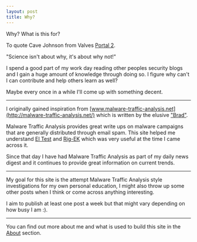 ```yaml
---
layout: post
title: Why?
---
```


Why? What is this for?

To quote Cave Johnson from Valves [Portal 2](http://store.steampowered.com/app/620/).

"Science isn't about why, it's about why not!"

I spend a good part of my work day reading other peoples security blogs and I gain a huge amount of knowledge through doing so. I figure why can't I can contribute and help others learn as well?

Maybe every once in a while I'll come up with something decent.

-----

I originally gained inspiration from [www.malware-traffic-analysis.net](http://malware-traffic-analysis.net/) which is written by the elusive ["Brad"](https://twitter.com/malware_traffic).

Malware Traffic Analysis provides great write ups on malware campaigns that are generally distributed through email spam. This site helped me understand [EI Test](https://blog.malwarebytes.com/threat-analysis/2014/10/exposing-the-flash-eitest-malware-campaign/) and [Rig-EK](https://blog.malwarebytes.com/cybercrime/exploits/2016/09/rig-exploit-kit-takes-on-large-malvertising-campaign/) which was very useful at the time I came across it.

Since that day I have had Malware Traffic Analysis as part of my daily news digest and it continues to provide great information on current trends.

---

My goal for this site is the attempt Malware Traffic Analysis style investigations for my own personal education, I might also throw up some other posts when I think or come across anything interesting.

I aim to publish at least one post a week but that might vary depending on how busy I am :).

---

You can find out more about me and what is used to build this site in the [About](/about/) section.
